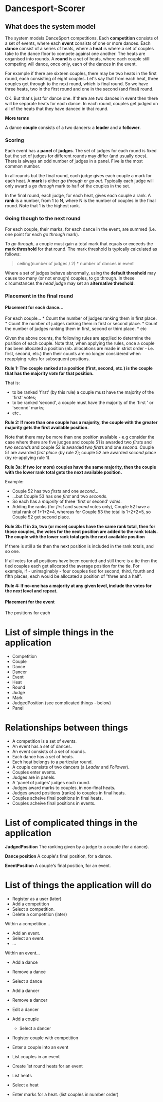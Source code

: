# Dancesport-Scorer

## What does the system model

The system models DanceSport competitions. Each **competition** consists of a set of events, where each **event** consists of one or more dances.
Each **dance** consist of a series of heats, where a **heat** is where a set of couples take to the dance floor to compete against one another. The heats are organised into rounds. A **round** is a set of heats, where each couple still competing will dance, once only, each of the dances in the event. 

For example if there are sixteen couples, there may be two heats in the first round, each consisting of eight couples. Let's say that from each heat, three couples get through to the next round, which is final round. So we have three heats, two in the first round and one in the second (and final) round.

OK. But that's just for dance one. If there are two dances in event then there will be separate heats for each dance. In each round, couples get judged on all of the heats that they have danced in that round. 

**More terms**
 
A dance **couple** consists of a two dancers: a **leader** and a **follower**.

### Scoring

Each event has a **panel** of **judges**. The set of judges for each round is fixed but the set of judges for different rounds may differ (and usually does). There is always an odd number of judges in a panel. Five is the most common number.

In all rounds but the final round, each judge gives each couple a mark for each heat. A **mark** is either *go through* or *go out*. Typically each judge will only award a *go through* mark to half of the couples in the set.

In the final round, each judge, for each heat, gives each couple a rank. A **rank** is a number, from 1 to N, where N is the number of couples in the final round. Note that 1 is the highest rank.

### Going though to the next round

For each couple, their marks, for each dance in the event, are summed (i.e. one point for each *go through* mark). 

To *go through*, a couple must gain a total mark that equals or exceeds the **mark threshold** for that round. The mark threshold is typically calculated as follows:

>   ceiling(number of judges / 2) * number of dances in event

Where a set of judges behave abnormally, using the **default threshold** may cause too many (or not enough) couples, to go through. In these circumstances the *head judge* may set an **alternative threshold**.

### Placement in the final round

#### Placement for each dance...

For each couple...
    * Count the number of judges ranking them in first place.
    * Count the number of judges ranking them in first or second place.
    * Count the number of judges ranking them in first, second or third place.
    * etc

Given the above counts, the following rules are app;lied to determine the position of each couple. Note that, when applying the rules, once a couple has been allocated a position (nb. allocations are made in strict order - i.e. first, second, etc.) then their counts are no longer considered when reapplying rules for subsequent positions.

**Rule 1: The couple ranked at a position (first, second, etc.) is the couple that has the majority *vote* for that position.**

That is:

* to be ranked 'first' (by this rule) a couple must have the majority of the 'first' votes;
* to be ranked 'second', a couple must have the majority of the 'first ' or 'second' marks;
* etc..

**Rule 2: If more than one couple has a majority, the couple with the greater majority gets the first available position.**

Note that there may be more than one position available - e.g consider the case where there are five judges and couple 51 is awarded two *first*s and two *second*s and couple 52 is awarded two *first*s and one *second*. Couple 51 are awarded *first place* (by rule 2); couple 52 are awarded *second place* (by re-applying rule 1). 

**Rule 3a: If two (or more) couples have the same majority, then the couple with the lower rank total gets the next available position.**

Example: 

* Couple 52 has two *first*s and one *second*... 
* ...but Couple 53 has one *first* and two *second*s.
* So each has a *majority* of three 'first or second' *votes*.
* Adding the ranks (for *first* and *second* votes only), Couple 52 have a total rank of 1+1+2=4, whereas for Couple 53 the total is 1+2+2=5, so Couple 52 get second place.

**Rule 3b: If in 3a, two (or more) couples have the same rank total, then for those couples, the votes for the next position are added to the rank totals. The couple with the lower rank total gets the next available position**

If there is still a tie then the next position is included in the rank totals, and so one.

If all votes for all positions have been counted and still there is a tie then the tied couples each get allocated the average position for the tie. For example,  if - unimaginably - four couples tied for second, third, fourth and fifth places, each would be allocated a position of "three and a half". 

**Rule 4: If no-one has a majority at any given level, include the votes for the next level and repeat.**

#### Placement for the event

The positions for each   

# List of simple things in the application

* Competition
* Couple
* Dance
* Dancer
* Event
* Heat
* Round
* Judge
* Mark
* JudgedPosition (see complicated things - below)
* Panel

# Relationships between things

* A competition is a set of events.
* An event has a set of dances.
* An event consists of a set of rounds.
* Each dance has a set of heats.
* Each heat belongs to a particular round.
* A couple consists of two dancers (a *Leader* and *Follower*).
* Couples enter events.
* Judges are in panels.
* A 'panel of judges' judges each round.
* Judges award marks to couples, in non-final heats.
* Judges award positions (ranks) to couples in final heats.
* Couples acheive final positions in final heats.
* Couples acheive final positions in events.

# List of complicated things in the application

**JudgedPosition**
The ranking given by a judge to a couple (for a dance).  
 
**Dance position**
A couple's final position, for a dance.

**EventPosition**
A couple's final position, for an event.

# List of things the application will do

* Register as a user (later)
* Add a  competition
* Select a competition.
* Delete a competition (later)

Within a competition...

* Add an event.
* Select an event.
* ...

Within an event...
* Add a dance
* Remove a dance
* Select a dance

* Add a dancer
* Remove a dancer
* Edit a dancer

* Add a couple
    * Select a dancer

* Register couple with competition
* Enter a couple into an event
* List couples in an event

* Create 1st round heats for an event
* List heats
* Select a heat
* Enter marks for a heat. (list couples in number order) 